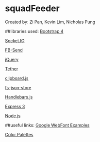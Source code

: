 # squadFeeder
Created by: Zi Pan, Kevin Lim, Nicholas Pung

##libraries used:
[Bootstrap 4](http://devdocs.io/bootstrap~4/)

[Socket.IO](http://socket.io/)

[FB-Send](https://developers.facebook.com/docs/plugins/send-button)
  
[jQuery](https://jquery.com/)
  
[Tether](http://tether.io/)
  
[clipboard.js](https://clipboardjs.com/)
  
[fs-json-store](https://github.com/alexkwolfe/json-fs-store)
  
[Handlebars.js](http://handlebarsjs.com/)
  
[Express 3](http://expressjs.com/)
  
[Node.js](https://nodejs.org/en/)

##useful links:
[Google WebFont Examples](http://femmebot.github.io/google-type/)
  
[Color Palettes](http://colorhunt.co/)
